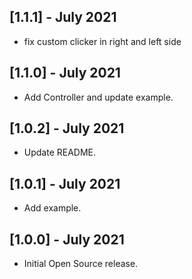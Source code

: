 ## [1.1.1] - July 2021

* fix custom clicker in right and left side

## [1.1.0] - July 2021

* Add Controller and update example.

## [1.0.2] - July 2021

* Update README.

## [1.0.1] - July 2021

* Add example.

## [1.0.0] - July 2021

* Initial Open Source release.

